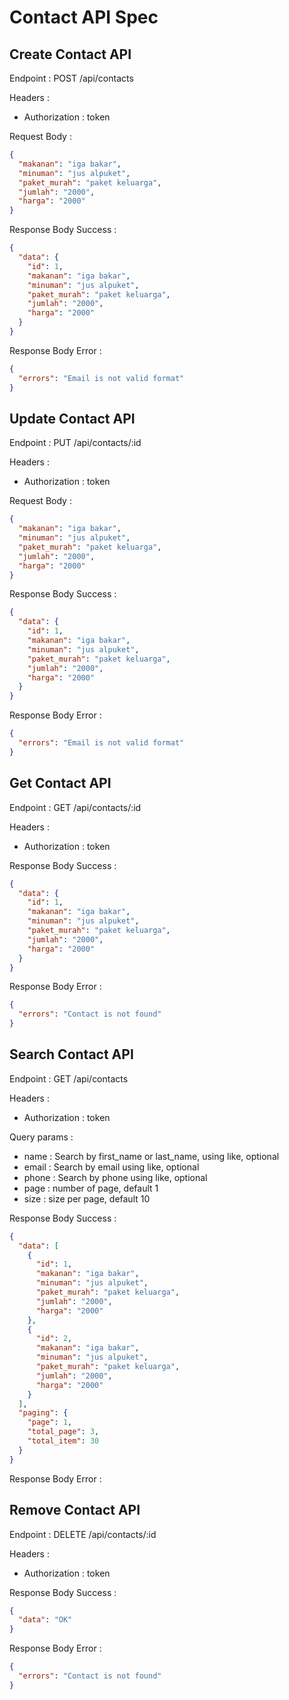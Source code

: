 # Contact API Spec

## Create Contact API

Endpoint : POST /api/contacts

Headers :

- Authorization : token

Request Body :

```json
{
  "makanan": "iga bakar",
  "minuman": "jus alpuket",
  "paket_murah": "paket keluarga",
  "jumlah": "2000",
  "harga": "2000"
}
```

Response Body Success :

```json
{
  "data": {
    "id": 1,
    "makanan": "iga bakar",
    "minuman": "jus alpuket",
    "paket_murah": "paket keluarga",
    "jumlah": "2000",
    "harga": "2000"
  }
}
```

Response Body Error :

```json
{
  "errors": "Email is not valid format"
}
```

## Update Contact API

Endpoint : PUT /api/contacts/:id

Headers :

- Authorization : token

Request Body :

```json
{
  "makanan": "iga bakar",
  "minuman": "jus alpuket",
  "paket_murah": "paket keluarga",
  "jumlah": "2000",
  "harga": "2000"
}
```

Response Body Success :

```json
{
  "data": {
    "id": 1,
    "makanan": "iga bakar",
    "minuman": "jus alpuket",
    "paket_murah": "paket keluarga",
    "jumlah": "2000",
    "harga": "2000"
  }
}
```

Response Body Error :

```json
{
  "errors": "Email is not valid format"
}
```

## Get Contact API

Endpoint : GET /api/contacts/:id

Headers :

- Authorization : token

Response Body Success :

```json
{
  "data": {
    "id": 1,
    "makanan": "iga bakar",
    "minuman": "jus alpuket",
    "paket_murah": "paket keluarga",
    "jumlah": "2000",
    "harga": "2000"
  }
}
```

Response Body Error :

```json
{
  "errors": "Contact is not found"
}
```

## Search Contact API

Endpoint : GET /api/contacts

Headers :

- Authorization : token

Query params :

- name : Search by first_name or last_name, using like, optional
- email : Search by email using like, optional
- phone : Search by phone using like, optional
- page : number of page, default 1
- size : size per page, default 10

Response Body Success :

```json
{
  "data": [
    {
      "id": 1,
      "makanan": "iga bakar",
      "minuman": "jus alpuket",
      "paket_murah": "paket keluarga",
      "jumlah": "2000",
      "harga": "2000"
    },
    {
      "id": 2,
      "makanan": "iga bakar",
      "minuman": "jus alpuket",
      "paket_murah": "paket keluarga",
      "jumlah": "2000",
      "harga": "2000"
    }
  ],
  "paging": {
    "page": 1,
    "total_page": 3,
    "total_item": 30
  }
}
```

Response Body Error :

## Remove Contact API

Endpoint : DELETE /api/contacts/:id

Headers :

- Authorization : token

Response Body Success :

```json
{
  "data": "OK"
}
```

Response Body Error :

```json
{
  "errors": "Contact is not found"
}
```
